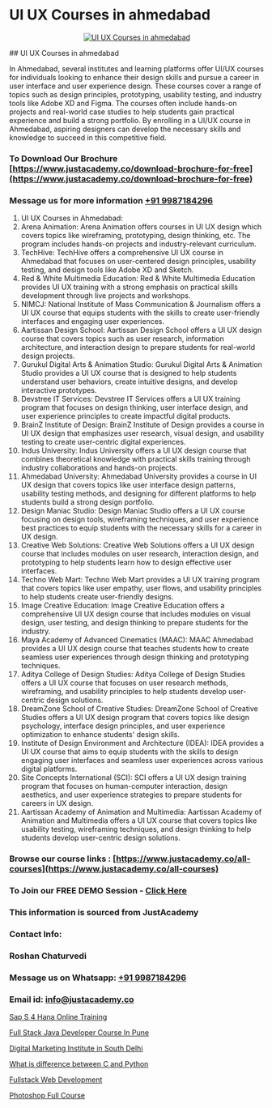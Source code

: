 # UI UX Courses in ahmedabad

<p align="center">
  <a href="https://justacademy.co/all-courses">
    <img src="https://ibb.co/CngWr2j" alt="UI UX Courses in ahmedabad">
  </a>
</p>
## UI UX Courses in ahmedabad

In Ahmedabad, several institutes and learning platforms offer UI/UX courses for individuals looking to enhance their design skills and pursue a career in user interface and user experience design. These courses cover a range of topics such as design principles, prototyping, usability testing, and industry tools like Adobe XD and Figma. The courses often include hands-on projects and real-world case studies to help students gain practical experience and build a strong portfolio. By enrolling in a UI/UX course in Ahmedabad, aspiring designers can develop the necessary skills and knowledge to succeed in this competitive field.
### To Download Our Brochure [https://www.justacademy.co/download-brochure-for-free](https://www.justacademy.co/download-brochure-for-free)
### Message us for more information [+91 9987184296](https://api.whatsapp.com/send?phone=919987184296)
1) UI UX Courses in Ahmedabad:
1) Arena Animation: Arena Animation offers courses in UI UX design which covers topics like wireframing, prototyping, design thinking, etc. The program includes hands-on projects and industry-relevant curriculum.
2) TechHive: TechHive offers a comprehensive UI UX course in Ahmedabad that focuses on user-centered design principles, usability testing, and design tools like Adobe XD and Sketch.
3) Red & White Multimedia Education: Red & White Multimedia Education provides UI UX training with a strong emphasis on practical skills development through live projects and workshops.
4) NIMCJ: National Institute of Mass Communication & Journalism offers a UI UX course that equips students with the skills to create user-friendly interfaces and engaging user experiences.
5) Aartissan Design School: Aartissan Design School offers a UI UX design course that covers topics such as user research, information architecture, and interaction design to prepare students for real-world design projects.
6) Gurukul Digital Arts & Animation Studio: Gurukul Digital Arts & Animation Studio provides a UI UX course that is designed to help students understand user behaviors, create intuitive designs, and develop interactive prototypes.
7) Devstree IT Services: Devstree IT Services offers a UI UX training program that focuses on design thinking, user interface design, and user experience principles to create impactful digital products.
8) BrainZ Institute of Design: BrainZ Institute of Design provides a course in UI UX design that emphasizes user research, visual design, and usability testing to create user-centric digital experiences.
9) Indus University: Indus University offers a UI UX design course that combines theoretical knowledge with practical skills training through industry collaborations and hands-on projects.
10) Ahmedabad University: Ahmedabad University provides a course in UI UX design that covers topics like user interface design patterns, usability testing methods, and designing for different platforms to help students build a strong design portfolio.
11) Design Maniac Studio: Design Maniac Studio offers a UI UX course focusing on design tools, wireframing techniques, and user experience best practices to equip students with the necessary skills for a career in UX design.
12) Creative Web Solutions: Creative Web Solutions offers a UI UX design course that includes modules on user research, interaction design, and prototyping to help students learn how to design effective user interfaces.
13) Techno Web Mart: Techno Web Mart provides a UI UX training program that covers topics like user empathy, user flows, and usability principles to help students create user-friendly designs.
14) Image Creative Education: Image Creative Education offers a comprehensive UI UX design course that includes modules on visual design, user testing, and design thinking to prepare students for the industry.
15) Maya Academy of Advanced Cinematics (MAAC): MAAC Ahmedabad provides a UI UX design course that teaches students how to create seamless user experiences through design thinking and prototyping techniques.
16) Aditya College of Design Studies: Aditya College of Design Studies offers a UI UX course that focuses on user research methods, wireframing, and usability principles to help students develop user-centric design solutions.
17) DreamZone School of Creative Studies: DreamZone School of Creative Studies offers a UI UX design program that covers topics like design psychology, interface design principles, and user experience optimization to enhance students' design skills.
18) Institute of Design Environment and Architecture (IDEA): IDEA provides a UI UX course that aims to equip students with the skills to design engaging user interfaces and seamless user experiences across various digital platforms.
19) Site Concepts International (SCI): SCI offers a UI UX design training program that focuses on human-computer interaction, design aesthetics, and user experience strategies to prepare students for careers in UX design.
20) Aartissan Academy of Animation and Multimedia: Aartissan Academy of Animation and Multimedia offers a UI UX course that covers topics like usability testing, wireframing techniques, and design thinking to help students develop user-centric design solutions.

### Browse our course links : [https://www.justacademy.co/all-courses](https://www.justacademy.co/all-courses) 
### To Join our FREE DEMO Session - [Click Here](https://www.justacademy.co/register-for-course-demo)


### This information is sourced from JustAcademy
### Contact Info:
### Roshan Chaturvedi
### Message us on Whatsapp: [+91 9987184296](https://api.whatsapp.com/send?phone=919987184296)
### Email id: [info@justacademy.co](mailto:info@justacademy.co)
                
[Sap S 4 Hana Online Training](https://www.linkedin.com/pulse/sap-4-hana-online-training-justacademy-qie2c/)

[Full Stack Java Developer Course In Pune](https://www.linkedin.com/pulse/full-stack-java-developer-course-pune-justacademy-jaipur-aztve/)

[Digital Marketing Institute in South Delhi](https://medium.com/@negishivu99/digital-marketing-institute-in-south-delhi-54e05edb351b)

[What is difference between C and Python](https://medium.com/@surajvaishnav5015/what-is-difference-between-c-and-python-90e0f45a0218)

[Fullstack Web Development](https://justacademyin.github.io/justacademy/fullstack-web-development)

[Photoshop Full Course](https://justacademyin.github.io/justacademy/photoshop-full-course)

